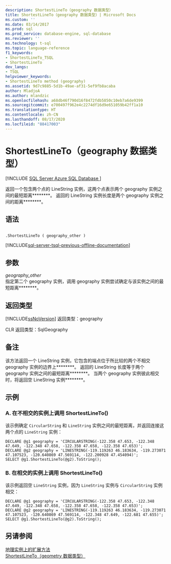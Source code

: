 ```yaml
---
description: ShortestLineTo（geography 数据类型）
title: ShortestLineTo（geography 数据类型）| Microsoft Docs
ms.custom: ''
ms.date: 03/14/2017
ms.prod: sql
ms.prod_service: database-engine, sql-database
ms.reviewer: ''
ms.technology: t-sql
ms.topic: language-reference
f1_keywords:
- ShortestLineTo_TSQL
- ShortestLineTo
dev_langs:
- TSQL
helpviewer_keywords:
- ShortestLineTo method (geography)
ms.assetid: 9d7c9885-5d1b-49ae-af31-5ef9fb8acaba
author: MladjoA
ms.author: mlandzic
ms.openlocfilehash: a68db46f790d16f8472fdb5850c10eb7a6de9399
ms.sourcegitcommit: e700497f962e4c2274df16d9e651059b42ff1a10
ms.translationtype: HT
ms.contentlocale: zh-CN
ms.lasthandoff: 08/17/2020
ms.locfileid: "88417003"
---
```

# <a name="shortestlineto-geography-data-type"></a>ShortestLineTo（geography 数据类型）
[!INCLUDE [SQL Server Azure SQL Database ](../../includes/applies-to-version/sql-asdb.md)]

  返回一个包含两个点的 LineString 实例，这两个点表示两个 geography 实例之间的最短距离********。 返回的 LineString 实例长度是两个 geography 实例之间的距离********。  
  
## <a name="syntax"></a>语法  
  
```  
  
.ShortestLineTo ( geography_other )  
```  
  
[!INCLUDE[sql-server-tsql-previous-offline-documentation](../../includes/sql-server-tsql-previous-offline-documentation.md)]

## <a name="arguments"></a>参数
 *geography_other*  
 指定第二个 geography 实例，调用 geography 实例尝试确定与该实例之间的最短距离********。  
  
## <a name="return-types"></a>返回类型  
 [!INCLUDE[ssNoVersion](../../includes/ssnoversion-md.md)] 返回类型：geography  
  
 CLR 返回类型：SqlGeography  
  
## <a name="remarks"></a>备注  
 该方法返回一个 LineString 实例，它包含的端点位于所比较的两个不相交 geography 实例的边界上********。 返回的 LineString 长度等于两个 geography 实例之间的最短距离********。 当两个 geography 实例彼此相交时，将返回空 LineString 实例********。  
  
## <a name="examples"></a>示例  
  
### <a name="a-calling-shortestlineto-on-non-intersecting-instances"></a>A. 在不相交的实例上调用 ShortestLineTo()  
 该示例确定 `CircularString` 和 `LineString` 实例之间的最短距离，并返回连接这两个点的 `LineString` 实例：  
  
 ```
 DECLARE @g1 geography = 'CIRCULARSTRING(-122.358 47.653, -122.348 47.649, -122.348 47.658, -122.358 47.658, -122.358 47.653)';  
 DECLARE @g2 geography = 'LINESTRING(-119.119263 46.183634, -119.273071 47.107523, -120.640869 47.569114, -122.200928 47.454094)';  
 SELECT @g1.ShortestLineTo(@g2).ToString();
 ```  
  
### <a name="b-calling-shortestlineto-on-intersecting-instances"></a>B. 在相交的实例上调用 ShortestLineTo()  
 该示例返回空 `LineString` 实例，因为 `LineString` 实例与 `CircularString` 实例相交：  
  
 ```
 DECLARE @g1 geography = 'CIRCULARSTRING(-122.358 47.653, -122.348 47.649, -122.348 47.658, -122.358 47.658, -122.358 47.653)';  
 DECLARE @g2 geography = 'LINESTRING(-119.119263 46.183634, -119.273071 47.107523, -120.640869 47.569114, -122.348 47.649, -122.681 47.655)';  
 SELECT @g1.ShortestLineTo(@g2).ToString();
``` 
  
## <a name="see-also"></a>另请参阅  
 [地理实例上的扩展方法](../../t-sql/spatial-geography/extended-methods-on-geography-instances.md)  
 [ShortestLineTo（geometry 数据类型）](../../t-sql/spatial-geometry/shortestlineto-geometry-data-type.md)  
  
